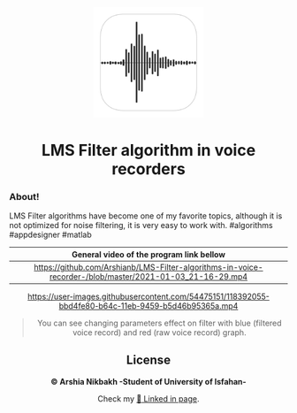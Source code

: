 
<p align="center">
  <a href="https://github.com/Arshianb/LMS-Filter-algorithms-in-voice-recorder-">
    <img src="/klipartz.png" alt="Logo" width="200" height="200">
  </a>
    <h1 align="center">LMS Filter algorithm in voice recorders</h1>
</p>

### About!
LMS Filter algorithms have become one of my favorite topics, although it is not optimized for noise filtering, it is very easy to work with.
#algorithms #appdesigner #matlab

<div align= "center"> 
  
|General video of the program link bellow |
|:-----------:|
| https://github.com/Arshianb/LMS-Filter-algorithms-in-voice-recorder-/blob/master/2021-01-03_21-16-29.mp4 |

https://user-images.githubusercontent.com/54475151/118392055-bbd4fe80-b64c-11eb-9459-b5d46b95365a.mp4

> You can see changing parameters effect on filter with blue (filtered voice record) and red (raw voice record) graph.
<div/>

## License
**© Arshia Nikbakh -Student of University of Isfahan-**

Check my [:link: Linked in page](https://www.linkedin.com/in/arshia-nikbakht).

<div/>
